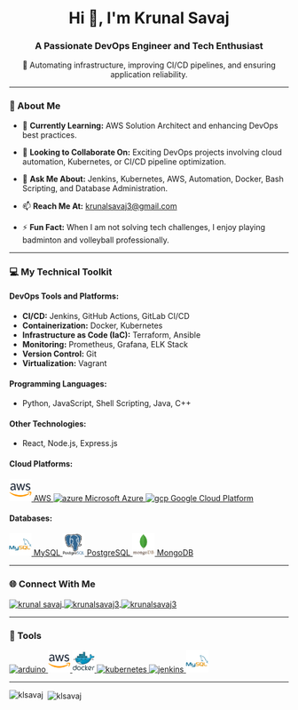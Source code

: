 <h1 align="center">Hi 👋, I'm Krunal Savaj</h1>
<h3 align="center">A Passionate DevOps Engineer and Tech Enthusiast</h3>

<p align="center">
  🚀 Automating infrastructure, improving CI/CD pipelines, and ensuring application reliability.
</p>

---

### 🌟 About Me

- 🌱 **Currently Learning:** AWS Solution Architect and enhancing DevOps best practices.

- 👯 **Looking to Collaborate On:** Exciting DevOps projects involving cloud automation, Kubernetes, or CI/CD pipeline optimization.

- 💬 **Ask Me About:** Jenkins, Kubernetes, AWS, Automation, Docker, Bash Scripting, and Database Administration.

- 📫 **Reach Me At:** krunalsavaj3@gmail.com

- ⚡ **Fun Fact:** When I am not solving tech challenges, I enjoy playing badminton and volleyball professionally.

---

### 💻 My Technical Toolkit

#### **DevOps Tools and Platforms:**
- **CI/CD:** Jenkins, GitHub Actions, GitLab CI/CD
- **Containerization:** Docker, Kubernetes
- **Infrastructure as Code (IaC):** Terraform, Ansible
- **Monitoring:** Prometheus, Grafana, ELK Stack
- **Version Control:** Git
- **Virtualization:** Vagrant

#### **Programming Languages:**
- Python, JavaScript, Shell Scripting, Java, C++

#### **Other Technologies:**
- React, Node.js, Express.js

#### **Cloud Platforms:**

<p align="left">
  <a href="https://aws.amazon.com" target="_blank" rel="noreferrer"> 
    <img src="https://raw.githubusercontent.com/devicons/devicon/master/icons/amazonwebservices/amazonwebservices-original-wordmark.svg" alt="aws" width="40" height="40"/> AWS
  </a>
  <a href="https://azure.microsoft.com/" target="_blank" rel="noreferrer"> 
    <img src="https://www.vectorlogo.zone/logos/microsoft_azure/microsoft_azure-icon.svg" alt="azure" width="40" height="40"/> Microsoft Azure
  </a>
  <a href="https://cloud.google.com/" target="_blank" rel="noreferrer"> 
    <img src="https://www.vectorlogo.zone/logos/google_cloud/google_cloud-icon.svg" alt="gcp" width="40" height="40"/> Google Cloud Platform
  </a>
</p>

#### **Databases:**

<p align="left">
  <a href="https://www.mysql.com" target="_blank" rel="noreferrer"> 
    <img src="https://raw.githubusercontent.com/devicons/devicon/master/icons/mysql/mysql-original-wordmark.svg" alt="mysql" width="40" height="40"/> MySQL
  </a>
  <a href="https://www.postgresql.org" target="_blank" rel="noreferrer"> 
    <img src="https://raw.githubusercontent.com/devicons/devicon/master/icons/postgresql/postgresql-original-wordmark.svg" alt="postgresql" width="40" height="40"/> PostgreSQL
  </a>
  <a href="https://www.mongodb.com" target="_blank" rel="noreferrer"> 
    <img src="https://raw.githubusercontent.com/devicons/devicon/master/icons/mongodb/mongodb-original-wordmark.svg" alt="mongodb" width="40" height="40"/> MongoDB
  </a>
</p>


---

### 🌐 Connect With Me

<p align="left">
  <a href="https://linkedin.com/in/krunal-savaj" target="_blank">
    <img align="center" src="https://raw.githubusercontent.com/rahuldkjain/github-profile-readme-generator/master/src/images/icons/Social/linked-in-alt.svg" alt="krunal savaj" height="30" width="40" />
  </a>
  <a href="https://www.leetcode.com/krunalsavaj3" target="_blank">
    <img align="center" src="https://raw.githubusercontent.com/rahuldkjain/github-profile-readme-generator/master/src/images/icons/Social/leet-code.svg" alt="krunalsavaj3" height="30" width="40" />
  </a>
  <a href="https://auth.geeksforgeeks.org/user/krunalsavaj3" target="_blank">
    <img align="center" src="https://raw.githubusercontent.com/rahuldkjain/github-profile-readme-generator/master/src/images/icons/Social/geeks-for-geeks.svg" alt="krunalsavaj3" height="30" width="40" />
  </a>
</p>

---

### 🔧 Tools

<p align="left"> 
  <a href="https://www.arduino.cc/" target="_blank" rel="noreferrer"> 
    <img src="https://cdn.worldvectorlogo.com/logos/arduino-1.svg" alt="arduino" width="40" height="40"/>
  </a> 
  <a href="https://aws.amazon.com" target="_blank" rel="noreferrer"> 
    <img src="https://raw.githubusercontent.com/devicons/devicon/master/icons/amazonwebservices/amazonwebservices-original-wordmark.svg" alt="aws" width="40" height="40"/>
  </a>
  <a href="https://docker.com" target="_blank" rel="noreferrer"> 
    <img src="https://raw.githubusercontent.com/devicons/devicon/master/icons/docker/docker-original-wordmark.svg" alt="docker" width="40" height="40"/>
  </a>
  <a href="https://kubernetes.io" target="_blank" rel="noreferrer"> 
    <img src="https://www.vectorlogo.zone/logos/kubernetes/kubernetes-icon.svg" alt="kubernetes" width="40" height="40"/>
  </a>
  <a href="https://www.jenkins.io" target="_blank" rel="noreferrer"> 
    <img src="https://www.vectorlogo.zone/logos/jenkins/jenkins-icon.svg" alt="jenkins" width="40" height="40"/>
  </a>
  <a href="https://www.mysql.com" target="_blank" rel="noreferrer"> 
    <img src="https://raw.githubusercontent.com/devicons/devicon/master/icons/mysql/mysql-original-wordmark.svg" alt="mysql" width="40" height="40"/>
  </a>
  
</p>

---

<p>
  <img align="left" src="https://github-readme-stats.vercel.app/api/top-langs?username=klsavaj&show_icons=true&locale=en&layout=compact" alt="klsavaj" />
</p>

<p>&nbsp;
  <img align="center" src="https://github-readme-stats.vercel.app/api?username=klsavaj&show_icons=true&locale=en" alt="klsavaj" />
</p>
